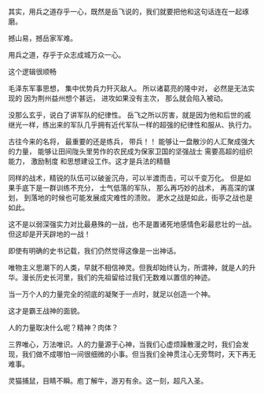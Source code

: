 其实，用兵之道存乎一心，既然是岳飞说的，我们就要把他和这句话连在一起琢磨。

撼山易，撼岳家军难。

用兵之道，存乎于众志成城万众一心。

这个逻辑很顺畅

毛泽东军事思想， 集中优势兵力歼灭敌人。
所以诸葛亮的隆中对， 必然是无法实现的
因为荆州益州想个甚远， 进攻如果没有主次， 那么就会陷入被动。

没那么玄乎，说白了讲军队的纪律性。
岳飞之所以厉害，就是因为他和后世的戚继光一样，练出来的军队几乎拥有近代军队一样的超强的纪律性和服从、执行力。


古往今来的名将， 最重要的还是练兵， 带兵！！
能够让一盘散沙的人汇聚成强大的力量， 能够让田间陇头里劳作的农民成为保家卫国的坚强战士
需要高超的组织能力， 激励制度 和思想建设工作。这才是兵法的精髓

同样的战术，精锐的队伍可以破釜沉舟，可以半渡而击，可以千变万化。
但是如果手底下是一群训练不充分， 士气低落的军队，
那么再巧妙的战术， 再高深的谋划， 到落地的时候也可能发展成灾难性的溃败。
淝水之战是如此，街亭之战也是如此。


这不是以弱深强实力对比最悬殊的一战，也不是置诸死地感情色彩最悲壮的一战。但这却是开天辟地的一战！

即使有明确的史书记载，我们仍然觉得这像是一出神话。

唯物主义思潮下的人类，早就不相信神灵。但我却始终认为，所谓神，就是人的升华。漫长历史长河里，我们的先祖留给过我们无数难以置信的神迹。

当一万个人的力量完全的彻底的凝聚于一点时，就足以创造一个神。

这才是霸王战神的面貌。

人的力量取决什么呢？精神？肉体？

三界唯心，万法唯识。人的力量源于心神，当我们心虚烦躁散漫之时，我们会发现，我们做不成哪怕一间很细微的小事。但当我们全神贯注心无旁骛时，天下再无难事。

灵猫捕鼠，目睛不瞬。庖丁解牛，游刃有余。这一刻，超凡入圣。

